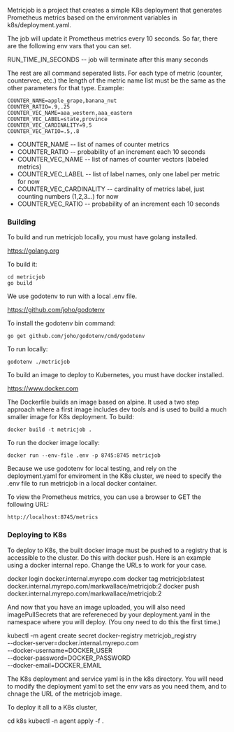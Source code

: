 Metricjob is a project that creates a simple K8s deployment that generates 
Prometheus metrics based on the environment variables in k8s/deployment.yaml.

The job will update it Prometheus metrics every 10 seconds.
So far, there are the following env vars that you can set.

RUN_TIME_IN_SECONDS -- job will terminate after this many seconds

The rest are all command seperated lists. For each type of metric (counter, countervec, etc.) the length of the metric name list must be the same as the other parameters for that type. Example:
```
COUNTER_NAME=apple_grape,banana_nut
COUNTER_RATIO=.9,.25
COUNTER_VEC_NAME=aaa_western,aaa_eastern
COUNTER_VEC_LABEL=state,province
COUNTER_VEC_CARDINALITY=9,5
COUNTER_VEC_RATIO=.5,.8
```

* COUNTER_NAME -- list of names of counter metrics
* COUNTER_RATIO -- probability of an increment each 10 seconds
* COUNTER_VEC_NAME -- list of names of counter vectors (labeled metrics)
* COUNTER_VEC_LABEL -- list of label names, only one label per metric for now
* COUNTER_VEC_CARDINALITY -- cardinality of metrics label, just counting numbers (1,2,3...) for now
* COUNTER_VEC_RATIO -- probability of an increment each 10 seconds


### Building

To build and run metricjob locally, you must have golang installed.

https://golang.org

To build it:

```
cd metricjob
go build
```
We use godotenv to run with a local .env file.

https://github.com/joho/godotenv

To install the godotenv bin command:

`go get github.com/joho/godotenv/cmd/godotenv`

To run locally:

`godotenv ./metricjob`

To build an image to deploy to Kubernetes, you must have docker installed.

https://www.docker.com

The Dockerfile builds an image based on alpine. It used a two step approach where a first image includes dev tools and is used to build a much smaller image for K8s deployment. To build:

`docker build -t metricjob .`

To run the docker image locally:

`docker run --env-file .env -p 8745:8745 metricjob`

Because we use godotenv for local testing, and rely on the deployment.yaml for enviroment in the K8s cluster, we need to specify the .env file to run metricjob in a local docker container. 

To view the Prometheus metrics, you can use a browser to GET the following URL:

`http://localhost:8745/metrics`

### Deploying to K8s

To deploy to K8s, the built docker image must be pushed to a registry that is accessible to the cluster. Do this with docker push. Here is an example using a docker internal repo. Change the URLs to work for your case.

docker login docker.internal.myrepo.com
docker tag metricjob:latest docker.internal.myrepo.com/markwallace/metricjob:2
docker push docker.internal.myrepo.com/markwallace/metricjob:2


And now that you have an image uploaded, you will also need imagePullSecrets that are refereneced by your deployment.yaml in the namespace where you will deploy. (You ony need to do this the first time.)

kubectl -m agent create secret docker-registry metricjob_registry \
    --docker-server=docker.internal.myrepo.com \
    --docker-username=DOCKER_USER \
    --docker-password=DOCKER_PASSWORD \
    --docker-email=DOCKER_EMAIL

The K8s deployment and service yaml is in the k8s directory. You will need to modify the deployment yaml to set the env vars as you need them, and to chnage the URL of the metricjob image.

To deploy it all to a K8s cluster,

cd k8s
kubectl -n agent apply -f .
